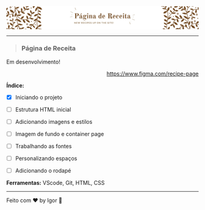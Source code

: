 <div style="">
  <a href="#">
    <img alt="Recipe Page" src="./.github/logo.png"/>
  </a>
</div>

---

> ### **Página de Receita**

<div style="">
  <p>
    Em desenvolvimento!
  </p>
</div>

<div align="right">
  <a href="https://www.figma.com/pt-br/comunidade/file/1360315130061454535/pagina-de-receita">
    https://www.figma.com/recipe-page
  </a>
</div>

**Índice:**

  - [X] Iniciando o projeto
  - [ ] Estrutura HTML inicial
  - [ ] Adicionando imagens e estilos
  - [ ] Imagem de fundo e container page
  - [ ] Trabalhando as fontes
  - [ ] Personalizando espaços
  - [ ] Adicionando o rodapé


<div style="">
  <p>
    <strong>Ferramentas:</strong> VScode, Git, HTML, CSS
  </p>
</div>

---

Feito com ❤ by Igor 🖖
